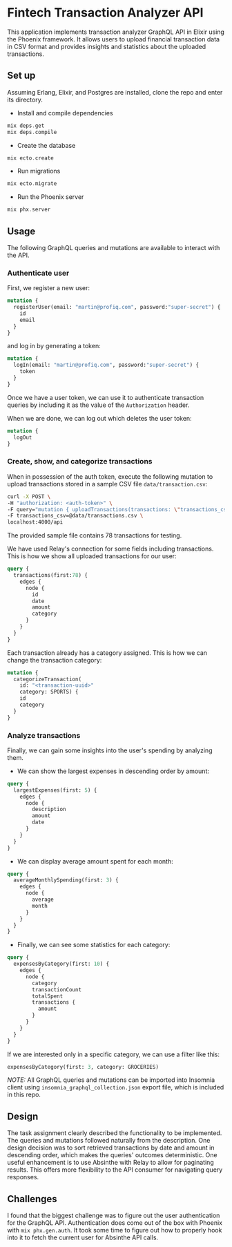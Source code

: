 # Fintech Transaction Analyzer API

This application implements transaction analyzer GraphQL API in Elixir using the Phoenix framework. It allows users to
upload financial transaction data in CSV format and provides insights and statistics about the uploaded transactions.

## Set up

Assuming Erlang, Elixir, and Postgres are installed, clone the repo and enter its directory.

* Install and compile dependencies

```elixir
mix deps.get
mix deps.compile
```

* Create the database

```elixir
mix ecto.create
```

* Run migrations

```elixir
mix ecto.migrate
```

* Run the Phoenix server

```elixir
mix phx.server
```


## Usage

The following GraphQL queries and mutations are available to interact with the API.


### Authenticate user

First, we register a new user:

```graphql
mutation {
  registerUser(email: "martin@profiq.com", password:"super-secret") {
    id
    email
  }
}
```
and log in by generating a token:

```graphql
mutation {
  logIn(email: "martin@profiq.com", password:"super-secret") {
    token
  }
}
```

Once we have a user token, we can use it to authenticate transaction queries by including it as the value of the `Authorization` header.

When we are done, we can log out which deletes the user token:

```graphql
mutation {
  logOut
}
```

### Create, show, and categorize transactions

When in possession of the auth token, execute the following mutation to upload
transactions stored in a sample CSV file `data/transaction.csv`:

```bash
curl -X POST \
-H "authorization: <auth-token>" \
-F query="mutation { uploadTransactions(transactions: \"transactions_csv\")}" \
-F transactions_csv=@data/transactions.csv \
localhost:4000/api
```

The provided sample file contains 78 transactions for testing. 

We have used Relay's connection for some fields including transactions. This is how we show all uploaded transactions for our user:

```graphql
query {
  transactions(first:78) {
    edges {
      node {
        id
        date
        amount
        category
      }
    }
  }
}
```

Each transaction already has a category assigned. This is how we can change the transaction category:

```graphql
mutation {
  categorizeTransaction(
    id: "<transaction-uuid>"
    category: SPORTS) {
    id
    category
  }
}
```


### Analyze transactions

Finally, we can gain some insights into the user's spending by analyzing them.

* We can show the largest expenses in descending order by amount:

```graphql
query {
  largestExpenses(first: 5) {
    edges {
      node {
        description
        amount
        date
      }
    }
  }
}
```

* We can display average amount spent for each month:


```graphql
query {
  averageMonthlySpending(first: 3) {
    edges {
      node {
        average
        month
      }
    }
  }
}
```

* Finally, we can see some statistics for each category:

```graphql
query {
  expensesByCategory(first: 10) {
    edges {
      node {
        category
        transactionCount
        totalSpent
        transactions {
          amount
        }
      }
    }
  }
}
```

If we are interested only in a specific category, we can use a filter like this:

```graphql
expensesByCategory(first: 3, category: GROCERIES)
```

*NOTE:* All GraphQL queries and mutations can be imported into Insomnia client using `insomnia_graphql_collection.json`
export file, which is included in this repo.

## Design

The task assignment clearly described the functionality to be implemented. The queries and mutations followed naturally
from the description. One design decision was to sort retrieved transactions by date and amount in descending order,
which makes the queries' outcomes deterministic. One useful enhancement is to use Absinthe with Relay to allow for paginating
results. This offers more flexibility to the API consumer for navigating query responses.


## Challenges

I found that the biggest challenge was to figure out the user authentication for the GraphQL API. Authentication does
come out of the box with Phoenix with `mix phx.gen.auth`. It took some time to figure out how to properly hook into it
to fetch the current user for Absinthe API calls.
